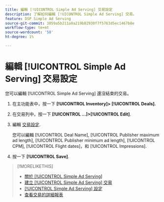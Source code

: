 ```yaml
---
title: 編輯 [!UICONTROL Simple Ad Serving] 交易設定
description: 了解如何編輯 [!UICONTROL Simple Ad Serving] 交易。
feature: DSP Simple Ad Serving
source-git-commit: 3059a5b211a8a219b02930f7f5763d5ec1467b8e
workflow-type: tm+mt
source-wordcount: '58'
ht-degree: 1%

---
```


# 編輯 [!UICONTROL Simple Ad Serving] 交易設定

您可以編輯 [!UICONTROL Simple Ad Serving] 還沒結束的交易。

1. 在主功能表中，按一下 **[!UICONTROL Inventory]> [!UICONTROL Deals].**

1. 在交易列中，按一下  **[!UICONTROL ...]>[!UICONTROL Edit]**.

1. 編輯 [交易設定](simple-deal-settings.md).

   您可以編輯 [!UICONTROL Deal Name], [!UICONTROL Publisher maximum ad length], [!UICONTROL Publisher minimum ad length], [!UICONTROL CPM], [!UICONTROL Flight dates]，和 [!UICONTROL Impressions].

1. 按一下 **[!UICONTROL Save]**.

>[!MORELIKETHIS]
>
>* [關於 [!UICONTROL Simple Ad Serving]](simple-deal-about.md)
>* [建立 [!UICONTROL Simple Ad Serving] 交易](simple-deal-create.md)
>* [[!UICONTROL Simple Ad Serving] 設定](simple-deal-settings.md)
>* [查看交易的詳細報表](/help/dsp/inventory/deal-view-report.md)


<!-- add back when reimplemented:
>* [View Event-Tracking Pixels for a [!UICONTROL Simple Ad Serving] Deal](simple-deal-show-pixels.md)
-->
